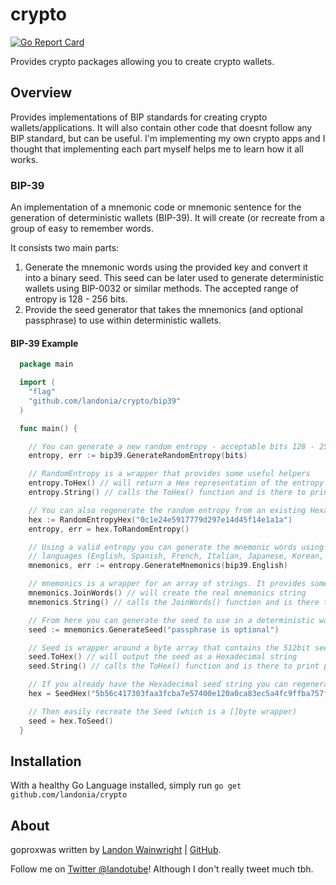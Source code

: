 # crypto

[![Go Report Card](https://goreportcard.com/badge/github.com/landonia/crypto)](https://goreportcard.com/report/github.com/landonia/crypto)

Provides crypto packages allowing you to create crypto wallets.

## Overview

Provides implementations of BIP standards for creating crypto wallets/applications.
It will also contain other code that doesnt follow any BIP standard, but can be useful.
I'm implementing my own crypto apps and I thought that implementing each part myself
helps me to learn how it all works.

### BIP-39

An implementation of a mnemonic code or mnemonic sentence for the generation of deterministic wallets (BIP-39). It will create (or recreate from a group of easy to remember words.

It consists two main parts:

1. Generate the mnemonic words using the provided key and convert it into a binary seed. This seed can be later used to generate deterministic wallets using BIP-0032 or similar methods. The accepted range of entropy is 128 - 256 bits.
2. Provide the seed generator that takes the mnemonics (and optional passphrase) to use within deterministic wallets.

#### BIP-39 Example
```go
  package main

  import (
    "flag"
    "github.com/landonia/crypto/bip39"
  )

  func main() {

    // You can generate a new random entropy - acceptable bits 128 - 256 increments of 32
    entropy, err := bip39.GenerateRandomEntropy(bits)

    // RandomEntropy is a wrapper that provides some useful helpers
    entropy.ToHex() // will return a Hex representation of the entropy
    entropy.String() // calls the ToHex() function and is there to print pretty strings

    // You can also regenerate the random entropy from an existing Hexadecimal string
    hex := RandomEntropyHex("0c1e24e5917779d297e14d45f14e1a1a")
    entropy, err = hex.ToRandomEntropy()

    // Using a valid entropy you can generate the mnemonic words using one of the supplied
    // languages (English, Spanish, French, Italian, Japanese, Korean, ChineseSimple, ChineseTraditional)
    mnemonics, err := entropy.GenerateMnemonics(bip39.English)

    // mnemonics is a wrapper for an array of strings. It provides some handy functions..
    mnemonics.JoinWords() // will create the real mnemonics string
    mnemonics.String() // calls the JoinWords() function and is there to print pretty string

    // From here you can generate the seed to use in a deterministic wallet
    seed := mnemonics.GenerateSeed("passphrase is optional")

    // Seed is wrapper around a byte array that contains the 512bit seed
    seed.ToHex() // will output the seed as a Hexadecimal string
    seed.String() // calls the ToHex() function and is there to print pretty strings

    // If you already have the Hexadecimal seed string you can regenerate the Seed easily
    hex = SeedHex("5b56c417303faa3fcba7e57400e120a0ca83ec5a4fc9ffba757fbe63fbd77a89a1a3be4c67196f57c39a88b76373733891bfaba16ed27a813ceed498804c0570")

    // Then easily recreate the Seed (which is a []byte wrapper)
    seed = hex.ToSeed()
  }
```

## Installation

With a healthy Go Language installed, simply run `go get github.com/landonia/crypto`

## About

goproxwas written by [Landon Wainwright](http://www.landotube.com) | [GitHub](https://github.com/landonia).

Follow me on [Twitter @landotube](http://www.twitter.com/landotube)! Although I don't really tweet much tbh.
